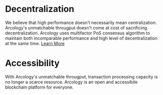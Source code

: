 
# Decentralization

We believe that high performance doesn't necessarily mean centralization. Arcology's unmatchable througput doesn't come at cost of sacrificing decentralization. Arcology uses multifactor PoS consensus algorithm to maintain both incomparable performance and high level of decentralization at the same time. [Learn More](https://docs.arcology.network/docs/consensus)

# Accessibility
With Arcology's unmatchable througput, transaction processing capacity is no longer a scarce resource. Arcology is an open and accessibile blockchain platform for everyone.

